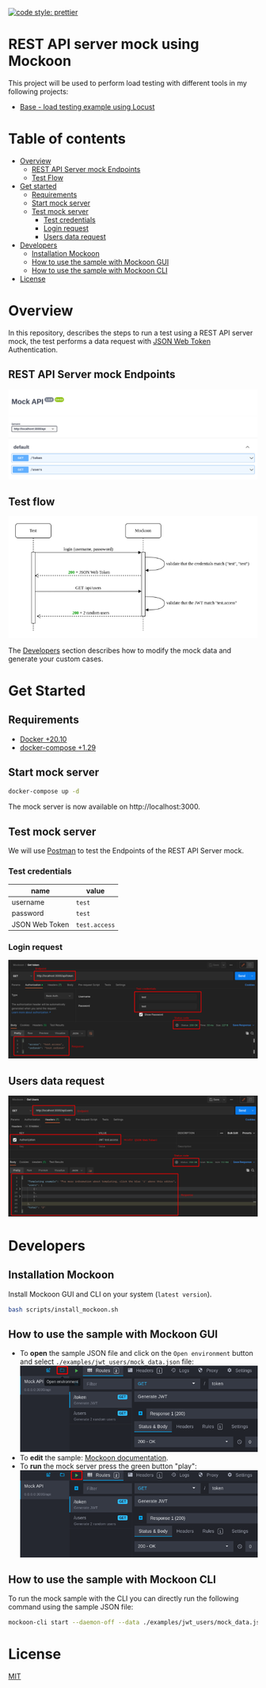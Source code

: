 [![code style: prettier](https://img.shields.io/badge/code_style-prettier-ff69b4.svg?style=flat-square)](https://github.com/prettier/prettier)

# REST API server mock using Mockoon

This project will be used to perform load testing with different tools in my following projects:

- [Base - load testing example using Locust](IN-PROGRESS)

# Table of contents

* [Overview](#overview)
  * [REST API Server mock Endpoints](#rest-api-server-mock-endpoints)
  * [Test Flow](#test-flow)
* [Get started](#get-started)
  * [Requirements](#requirements)
  * [Start mock server](#start-mock-server)
  * [Test mock server](#test-mock-server)
    * [Test credentials](#test-credentials)
    * [Login request](#login-request)
    * [Users data request](#users-data-request)
* [Developers](#developers)
  * [Installation Mockoon](#installation-mockoon)
  * [How to use the sample with Mockoon GUI](#how-to-use-the-sample-with-mockoon-gui)
  * [How to use the sample with Mockoon CLI](#how-to-use-the-sample-with-mockoon-cli)
* [License](#license)

# Overview

In this repository, describes the steps to run a test using a REST API server mock, the test performs a data request
with [JSON Web Token](https://www.rfc-editor.org/rfc/rfc7519) Authentication.

## REST API Server mock Endpoints

![Swagger.io](documentation/images/swagger.png)

## Test flow

![Swagger.io](documentation/diagrams/test_flow.png)

The [Developers](#developers) section describes how to modify the mock data and generate your custom cases.

# Get Started

## Requirements

- [Docker +20.10](https://docs.docker.com/engine/install/ubuntu/)
- [docker-compose +1.29](https://docs.docker.com/desktop/install/linux-install/)

## Start mock server

```bash
docker-compose up -d
```

The mock server is now available on http://localhost:3000.

## Test mock server

We will use [Postman](https://www.postman.com/) to test the Endpoints of the REST API Server mock.

### Test credentials

| name           | value         |
|----------------|---------------|
| username       | `test`        |
| password       | `test`        |
| JSON Web Token | `test.access` |

### Login request

![Login request](documentation/images/login_request.png)

## Users data request

![Users data request](documentation/images/users_data_request.png)

# Developers

## Installation Mockoon

Install Mockoon GUI and CLI on your system (`latest version`).

```bash
bash scripts/install_mockoon.sh
```

## How to use the sample with Mockoon GUI

- To **open** the sample JSON file and click on the `Open environment` button and select `./examples/jwt_users/mock_data.json`
  file:
  ![Login request](documentation/images/open_sample_mockoon.png)
- To **edit** the sample: [Mockoon documentation](https://mockoon.com/docs/latest/gui-cheat-sheet/).
- To **run** the mock server press the green button "play":
  ![Login request](documentation/images/run_server_mockoon.png)

## How to use the sample with Mockoon CLI

To run the mock sample with the CLI you can directly run the following command using the sample JSON file:

```bash
mockoon-cli start --daemon-off --data ./examples/jwt_users/mock_data.json
```

# License

[MIT](./LICENSE)
